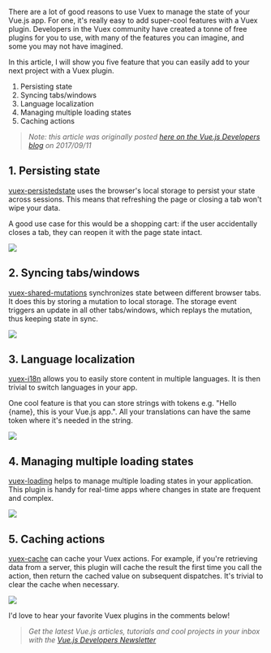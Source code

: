 There are a lot of good reasons to use Vuex to manage the state of your Vue.js app. For one, it's really easy to add super-cool features with a Vuex plugin. Developers in the Vuex community have created a tonne of free plugins for you to use, with many of the features you can imagine, and some you may not have imagined.

In this article, I will show you five feature that you can easily add to your next project with a Vuex plugin.

1. Persisting state
1. Syncing tabs/windows
1. Language localization
1. Managing multiple loading states
1. Caching actions

> *Note: this article was originally posted [here on the Vue.js Developers blog](https://vuejsdevelopers.com/2017/09/11/vue-js-vuex-plugins/?jsdojo_id=cjs_vpl) on 2017/09/11*

## 1. Persisting state

[vuex-persistedstate](https://github.com/robinvdvleuten/vuex-persistedstate) uses the browser's local storage to persist your state across sessions. This means that refreshing the page or closing a tab won't wipe your data. 

A good use case for this would be a shopping cart: if the user accidentally closes a tab, they can reopen it with the page state intact.

![](tutorials/vue.js/vuex/vuex_plugins_01.gif)

## 2. Syncing tabs/windows

[vuex-shared-mutations](https://github.com/xanf/vuex-shared-mutations) synchronizes state between different browser tabs. It does this by storing a mutation to local storage. The storage event triggers an update in all other tabs/windows, which replays the mutation, thus keeping state in sync.

![](tutorials/vue.js/vuex/vuex_plugins_02.gif)

## 3. Language localization

[vuex-i18n](https://github.com/dkfbasel/vuex-i18n) allows you to easily store content in multiple languages. It is then trivial to switch languages in your app. 

One cool feature is that you can store strings with tokens e.g. "Hello {name}, this is your Vue.js app.". All your translations can have the same token where it's needed in the string.

![](tutorials/vue.js/vuex/vuex_plugins_03.gif)

## 4. Managing multiple loading states

[vuex-loading](https://github.com/f/vuex-loading) helps to manage multiple loading states in your application. This plugin is handy for real-time apps where changes in state are frequent and complex.

![](tutorials/vue.js/vuex/vuex_plugins_04.gif)

## 5. Caching actions

[vuex-cache](https://github.com/superwf/vuex-cache) can cache your Vuex actions. For example, if you're retrieving data from a server, this plugin will cache the result the first time you call the action, then return the cached value on subsequent dispatches. It's trivial to clear the cache when necessary.

![](tutorials/vue.js/vuex/vuex_plugins_05.gif)

I'd love to hear your favorite Vuex plugins in the comments below!

> *Get the latest Vue.js articles, tutorials and cool projects in your inbox with the [Vue.js Developers Newsletter](https://vuejsdevelopers.com/newsletter/?jsdojo_id=cjs_vpl)*
